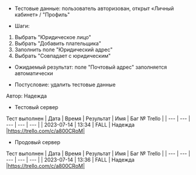 * Тестовые данные: пользователь авторизован, открыт «Личный кабинет» / "Профиль"

* Шаги:
1.	Выбрать "Юридическое лицо"
2.  Выбрать "Добавить плательщика"
3.  Заполнить поле "Юридический адрес"
4.  Выбрать "Совпадает с юридическим"







* Ожидаемый результат: поле "Почтовый адрес" заполняется автоматически

* Постусловие: удалить тестовые данные

Автор: Надежда

* Тестовый сервер 

Тест выполнен
| Дата | Время | Результат | Имя | Баг № Trello |
| --- | --- | --- | --- | --- |
| 2023-07-14 | 13:34 | FALL | Надежда |https://trello.com/c/a800CRoM| 

* Продовый сервер

Тест выполнен
| Дата | Время | Результат | Имя | Баг № Trello |
| --- | --- | --- | --- | --- |
| 2023-07-14 | 13:36 | FALL | Надежда |https://trello.com/c/a800CRoM| 
